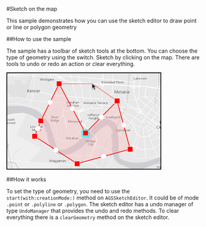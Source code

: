 #Sketch on the map

This sample demonstrates how you can use the sketch editor to draw point or line or polygon geometry

##How to use the sample

The sample has a toolbar of sketch tools at the bottom. You can choose the type of geometry using the switch. Sketch by clicking on the map. There are tools to undo or redo an action or clear everything.

![](image1.png)

##How it works

To set the type of geometry, you need to use the `start(with:creationMode:)` method on `AGSSketchEditor`. It could be of mode `.point` or `.polyline` or `.polygon`. The sketch editor has a undo manager of type `UndoManager` that provides the undo and redo methods. To clear everything there is a `clearGeometry` method on the sketch editor.




